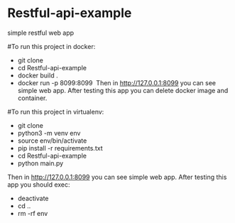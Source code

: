 # Restful-api-example
simple restful web app


#To run this project in docker:
 - git clone <Restful-api-example>
 - cd Restful-api-example
 - docker build .
 - docker run -p 8099:8099 <image>
Then in http://127.0.0.1:8099 you can see simple web app.
After testing this app you can delete docker image and container.


#To run this project in virtualenv:
 - git clone <Restful-api-example>
 - python3 -m venv env
 - source env/bin/activate
 - pip install -r requirements.txt
 - cd Restful-api-example
 - python main.py

Then in http://127.0.0.1:8099 you can see simple web app.
After testing this app you should exec: 
 - deactivate
 - cd ..
 - rm -rf env
